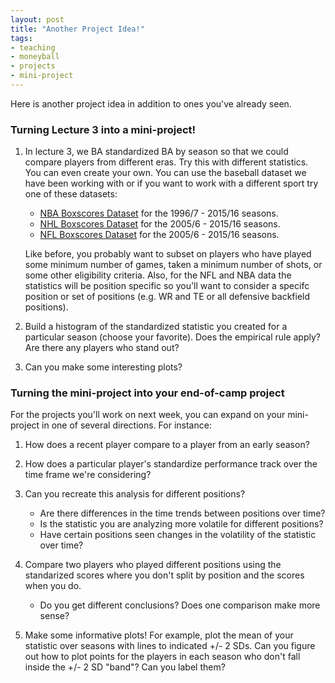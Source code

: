 ```yaml
---
layout: post
title: "Another Project Idea!"
tags:
- teaching
- moneyball
- projects
- mini-project
---
```


Here is another project idea in addition to ones you've already seen.

### Turning Lecture 3 into a mini-project!

1. In lecture 3, we BA standardized BA by season so that we could compare players from different eras. Try this with different statistics. You can even create your own. You can use the baseball dataset we have been working with or if you want to work with a different sport try one of these datasets:

	- [NBA Boxscores Dataset](../../../assets/moneyball/nba_boxscore_with_position.csv) for the 1996/7 - 2015/16 seasons.
	- [NHL Boxscores Dataset](../../../assets/moneyball/nhl_boxscores.csv) for the 2005/6 - 2015/16 seasons.
	- [NFL Boxscores Dataset](../../../assets/moneyball/nfl_boxscores.csv) for the 2005/6 - 2015/16 seasons.
    
    Like before, you probably want to subset on players who have played some minimum number of games, taken a minimum number of shots, or some other eligibility criteria. Also, for the NFL and NBA data the statistics will be position specific so you'll want to consider a specifc position or set of positions (e.g. WR and TE or all defensive backfield positions).
2. Build a histogram of the standardized statistic you created for a particular season (choose your favorite). Does the empirical rule apply? Are there any players who stand out?
3. Can you make some interesting plots?

### Turning the mini-project into your end-of-camp project

For the projects you'll work on next week, you can expand on your mini-project in one of several directions. For instance:

1. How does a recent player compare to a player from an early season?

2. How does a particular player's standardize performance track over the time frame we're considering?
 
3. Can you recreate this analysis for different positions? 

	- Are there differences in the time trends between positions over time? 
	- Is the statistic you are analyzing more volatile for different positions? 
	- Have certain positions seen changes in the volatility of the statistic over time?
    
4. Compare two players who played different positions using the standarized scores where you don't split by position and the scores when you do.

	- Do you get different conclusions? Does one comparison make more sense?
  
5. Make some informative plots! For example, plot the mean of your statistic over seasons with lines to indicated +/- 2 SDs. Can you figure out how to plot points for the players in each season who don't fall inside the +/- 2 SD "band"? Can you label them?